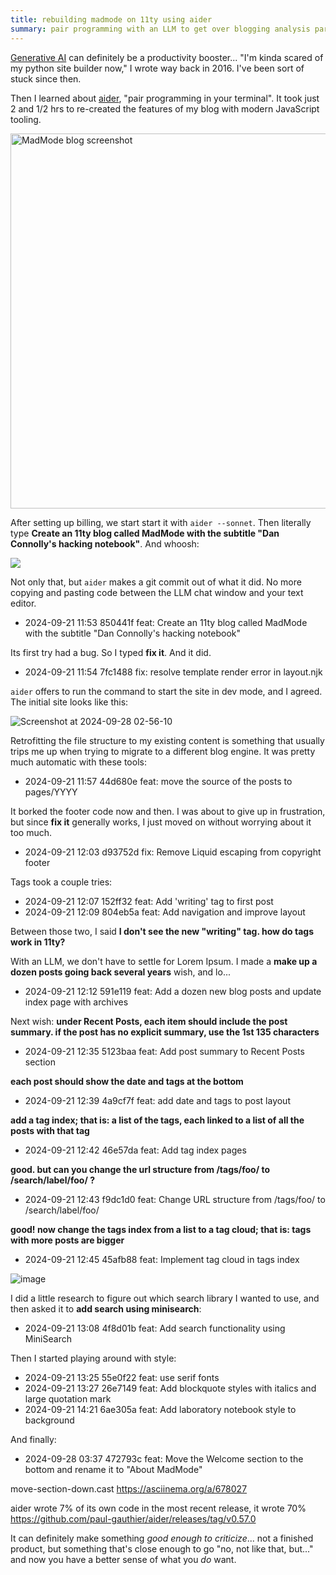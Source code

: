 ```yaml
---
title: rebuilding madmode on 11ty using aider
summary: pair programming with an LLM to get over blogging analysis paralysis
---
```


[Generative AI](https://en.wikipedia.org/wiki/Generative_artificial_intelligence) can
definitely be a productivity booster... "I'm kinda scared of my python site builder now,"
I wrote way back in 2016. I've been sort of stuck since then.

Then I learned about [aider](https://aider.chat/), "pair programming in your terminal".
It took just 2 and 1/2 hrs to re-created the features of my blog with modern JavaScript tooling.

<img src="https://github.com/user-attachments/assets/82f6fedb-5b3d-4053-b657-156b8b2668ef" alt="MadMode blog screenshot" width="600" />

After setting up billing, we start start it with `aider --sonnet`.
Then literally type **Create an 11ty blog called MadMode with the subtitle "Dan Connolly's hacking notebook"**.
And whoosh:

<a href="https://asciinema.org/a/678026?t=60" target="_blank"><img src="https://asciinema.org/a/678026.svg" /></a>

Not only that, but `aider` makes a git commit out of what it did. No more copying and pasting code
between the LLM chat window and your text editor.

 - 2024-09-21 11:53 850441f feat: Create an 11ty blog called MadMode with the subtitle "Dan Connolly's hacking notebook"

Its first try had a bug. So I typed **fix it**. And it did.

 - 2024-09-21 11:54 7fc1488 fix: resolve template render error in layout.njk

`aider` offers to run the command to start the site in dev mode, and I agreed. The initial site looks like this:

![Screenshot at 2024-09-28 02-56-10](https://github.com/user-attachments/assets/c68799f3-0997-4b47-8743-b54ddf808659)

Retrofitting the file structure to my existing content is something that usually trips me up
when trying to migrate to a different blog engine. It was pretty much automatic with these tools:

 - 2024-09-21 11:57 44d680e feat: move the source of the posts to pages/YYYY

It borked the footer code now and then. I was about to give up in frustration, but
since **fix it** generally works, I just moved on without worrying about it too much.

 - 2024-09-21 12:03 d93752d fix: Remove Liquid escaping from copyright footer

Tags took a couple tries:

 - 2024-09-21 12:07 152ff32 feat: Add 'writing' tag to first post
 - 2024-09-21 12:09 804eb5a feat: Add navigation and improve layout

Between those two, I said **I don't see the new "writing" tag. how do tags work in 11ty?**

With an LLM, we don't have to settle for Lorem Ipsum. I
made a **make up a dozen posts going back several years** wish, and lo...

 - 2024-09-21 12:12 591e119 feat: Add a dozen new blog posts and update index page with archives

Next wish: **under Recent Posts, each item should include the post summary. if the post has no explicit summary, use the 1st 135 characters**

 - 2024-09-21 12:35 5123baa feat: Add post summary to Recent Posts section

**each post should show the date and tags at the bottom**

 - 2024-09-21 12:39 4a9cf7f feat: add date and tags to post layout

**add a tag index; that is: a list of the tags, each linked to a list of all the posts with that tag**

 - 2024-09-21 12:42 46e57da feat: Add tag index pages

**good. but can you change the url structure from /tags/foo/ to /search/label/foo/ ?**

 - 2024-09-21 12:43 f9dc1d0 feat: Change URL structure from /tags/foo/ to /search/label/foo/

**good! now change the tags index from a list to a tag cloud; that is: tags with more posts are bigger**

 - 2024-09-21 12:45 45afb88 feat: Implement tag cloud in tags index

![image](https://github.com/user-attachments/assets/705b710c-dcd8-4578-8ddd-d6eb6e0c8d9d)

I did a little research to figure out which search library I wanted to use, and then
asked it to **add search using minisearch**:

 - 2024-09-21 13:08 4f8d01b feat: Add search functionality using MiniSearch

Then I started playing around with style:

 - 2024-09-21 13:25 55e0f22 feat: use serif fonts
 - 2024-09-21 13:27 26e7149 feat: Add blockquote styles with italics and large quotation mark
 - 2024-09-21 14:21 6ae305a feat: Add laboratory notebook style to background

And finally:

 - 2024-09-28 03:37 472793c feat: Move the Welcome section to the bottom and rename it to "About MadMode"

move-section-down.cast 
    https://asciinema.org/a/678027

aider wrote 7% of its own code
in the most recent release, it wrote 70% https://github.com/paul-gauthier/aider/releases/tag/v0.57.0

It can definitely make something _good enough to criticize_... not
a finished product, but something that's close enough to go "no, not like that, but..." and now
you have a better sense of what you _do_ want.




